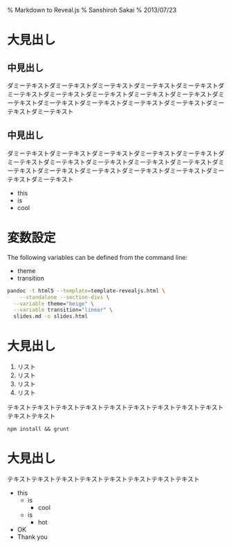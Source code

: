 % Markdown to Reveal.js
% Sanshiroh Sakai
% 2013/07/23

# 大見出し

## 中見出し

ダミーテキストダミーテキストダミーテキストダミーテキストダミーテキストダミーテキストダミーテキストダミーテキストダミーテキストダミーテキストダミーテキストダミーテキストダミーテキストダミーテキストダミーテキストダミーテキストダミーテキスト

## 中見出し

ダミーテキストダミーテキストダミーテキストダミーテキストダミーテキストダミーテキストダミーテキストダミーテキストダミーテキストダミーテキストダミーテキストダミーテキストダミーテキストダミーテキストダミーテキストダミーテキストダミーテキスト

* this
* is
* cool

# 変数設定

The following variables can be defined from the command line:

* theme
* transition

```bash
pandoc -t html5 --template=template-revealjs.html \
	--standalone --section-divs \
  --variable theme="beige" \
  --variable transition="linear" \
  slides.md -o slides.html
```

# 大見出し

1. リスト
2. リスト
3. リスト
4. リスト

テキストテキストテキストテキストテキストテキストテキストテキストテキストテキストテキスト

    npm install && grunt

# 大見出し

テキストテキストテキストテキストテキストテキストテキストテキスト

* this
    * is
        * cool
    * is
        * hot
* OK
* Thank you